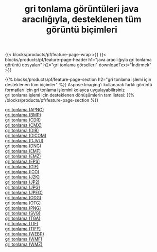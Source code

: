 ﻿---
title: gri tonlama görüntüleri java aracılığıyla, desteklenen tüm görüntü biçimleri 
weight: 3920
url: /tr/java/grayscale 
lang: tr
langdirlevel: 2
locales: zh-hans,ja,it,ru,de,es,fr,nl,id,lt,pl,pt,vi,tr,ko,zh-hant,ar,hi,th,sv,cs,uk,he
description: Aspose.Imaging'i kullanarak, java Aracılığıyla kolayca gri tonlama görüntüleri oluşturabilirsiniz
---

{{< blocks/products/pf/feature-page-wrap >}}
{{< blocks/products/pf/feature-page-header h1="java aracılığıyla gri tonlama görüntü dosyaları" h2="gri tonlama görselleri" downloadText="İndirmek" >}}


{{% blocks/products/pf/feature-page-section  h2="gri tonlama işlemi için desteklenen tüm biçimler" %}}
Aspose.Imaging'i kullanarak farklı görüntü formatları için gri tonlama işlemini kolayca uygulayabilirsiniz
<br/>
gri tonlama işlemi için desteklenen dönüşümlerin tam listesi:
{{% /blocks/products/pf/feature-page-section %}}
<div class="container-fluid productfamilypage bg-gray">
    <div class="convertypes bg-gray agp-content section">
        <div class="container">
		<div class="row other-converters">
		    <div class='col-md-2 other-converter remove-lp remove-rp'><a href="/imaging/tr/java/grayscale/apng" >gri tonlama (APNG)</a></div><div class='col-md-2 other-converter remove-lp remove-rp'><a href="/imaging/tr/java/grayscale/bmp" >gri tonlama (BMP)</a></div><div class='col-md-2 other-converter remove-lp remove-rp'><a href="/imaging/tr/java/grayscale/cdr" >gri tonlama (CDR)</a></div><div class='col-md-2 other-converter remove-lp remove-rp'><a href="/imaging/tr/java/grayscale/cmx" >gri tonlama (CMX)</a></div><div class='col-md-2 other-converter remove-lp remove-rp'><a href="/imaging/tr/java/grayscale/dib" >gri tonlama (DIB)</a></div><div class='col-md-2 other-converter remove-lp remove-rp'><a href="/imaging/tr/java/grayscale/dicom" >gri tonlama (DICOM)</a></div><div class='col-md-2 other-converter remove-lp remove-rp'><a href="/imaging/tr/java/grayscale/djvu" >gri tonlama (DJVU)</a></div><div class='col-md-2 other-converter remove-lp remove-rp'><a href="/imaging/tr/java/grayscale/dng" >gri tonlama (DNG)</a></div><div class='col-md-2 other-converter remove-lp remove-rp'><a href="/imaging/tr/java/grayscale/emf" >gri tonlama (EMF)</a></div><div class='col-md-2 other-converter remove-lp remove-rp'><a href="/imaging/tr/java/grayscale/emz" >gri tonlama (EMZ)</a></div><div class='col-md-2 other-converter remove-lp remove-rp'><a href="/imaging/tr/java/grayscale/eps" >gri tonlama (EPS)</a></div><div class='col-md-2 other-converter remove-lp remove-rp'><a href="/imaging/tr/java/grayscale/gif" >gri tonlama (GIF)</a></div><div class='col-md-2 other-converter remove-lp remove-rp'><a href="/imaging/tr/java/grayscale/ico" >gri tonlama (ICO)</a></div><div class='col-md-2 other-converter remove-lp remove-rp'><a href="/imaging/tr/java/grayscale/j2k" >gri tonlama (J2K)</a></div><div class='col-md-2 other-converter remove-lp remove-rp'><a href="/imaging/tr/java/grayscale/jp2" >gri tonlama (JP2)</a></div><div class='col-md-2 other-converter remove-lp remove-rp'><a href="/imaging/tr/java/grayscale/jpg" >gri tonlama (JPG)</a></div><div class='col-md-2 other-converter remove-lp remove-rp'><a href="/imaging/tr/java/grayscale/jpeg" >gri tonlama (JPEG)</a></div><div class='col-md-2 other-converter remove-lp remove-rp'><a href="/imaging/tr/java/grayscale/odg" >gri tonlama (ODG)</a></div><div class='col-md-2 other-converter remove-lp remove-rp'><a href="/imaging/tr/java/grayscale/otg" >gri tonlama (OTG)</a></div><div class='col-md-2 other-converter remove-lp remove-rp'><a href="/imaging/tr/java/grayscale/png" >gri tonlama (PNG)</a></div><div class='col-md-2 other-converter remove-lp remove-rp'><a href="/imaging/tr/java/grayscale/svg" >gri tonlama (SVG)</a></div><div class='col-md-2 other-converter remove-lp remove-rp'><a href="/imaging/tr/java/grayscale/tga" >gri tonlama (TGA)</a></div><div class='col-md-2 other-converter remove-lp remove-rp'><a href="/imaging/tr/java/grayscale/tif" >gri tonlama (TIF)</a></div><div class='col-md-2 other-converter remove-lp remove-rp'><a href="/imaging/tr/java/grayscale/tiff" >gri tonlama (TIFF)</a></div><div class='col-md-2 other-converter remove-lp remove-rp'><a href="/imaging/tr/java/grayscale/webp" >gri tonlama (WEBP)</a></div><div class='col-md-2 other-converter remove-lp remove-rp'><a href="/imaging/tr/java/grayscale/wmf" >gri tonlama (WMF)</a></div><div class='col-md-2 other-converter remove-lp remove-rp'><a href="/imaging/tr/java/grayscale/wmz" >gri tonlama (WMZ)</a></div>
                </div>
        </div>
    </div>
</div>
<br/>
